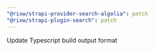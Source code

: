 ```yaml
---
"@rixw/strapi-provider-search-algolia": patch
"@rixw/strapi-plugin-search": patch
---
```


Update Typescript build output format

